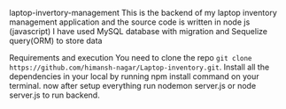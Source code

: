 laptop-invertory-management
This is the backend of my laptop inventory management application and the source code is written in node js (javascript)
I have used MySQL database with migration and Sequelize query(ORM) to store data

Requirements and execution
You need to clone the repo `git clone https://github.com/himansh-nagar/Laptop-inventory.git`.
Install all the dependencies in your local by running npm install command on your terminal.
now after setup everything run nodemon server.js or node server.js to run backend.
